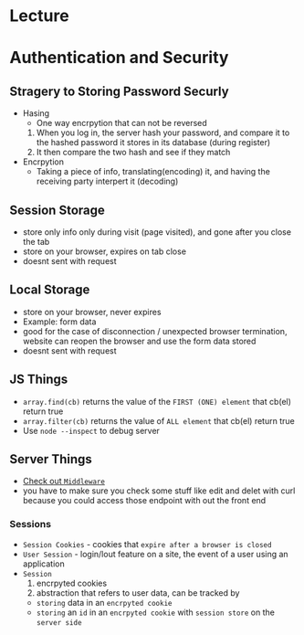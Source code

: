 # Lecture 

# Authentication and Security

## Stragery to Storing Password Securly 
* Hasing
  * One way encrpytion that can not be reversed
  1) When you log in, the server hash your password, and compare it to the hashed password it stores in its database (during register)
  2) It then compare the two hash and see if they match
* Encrpytion
  * Taking a piece of info, translating(encoding) it, and having the receiving party interpert it (decoding)


## Session Storage
* store only info only during visit (page visited), and gone after you close the tab
* store on your browser, expires on tab close
* doesnt sent with request

## Local Storage
* store on your browser, never expires
* Example: form data
* good for the case of disconnection / unexpected browser termination, website can reopen the browser and use the form data stored
* doesnt sent with request



## JS Things
* `array.find(cb)` returns the value of the `FIRST (ONE) element` that cb(el) return true
* `array.filter(cb)` returns the value of `ALL element` that cb(el) return true
* Use `node --inspect` to debug server

## Server Things
* [Check out `Middleware`](https://github.com/fzero/lhl-lectures/blob/master/w2d4-user-auth/code-nobcrypt/server.js#L44)
* you have to make sure you check some stuff like edit and delet with curl because you could access those endpoint with out the front end

### Sessions
* `Session Cookies` - cookies that `expire after a browser is closed`
* `User Session` - login/lout feature on a site, the event of a user using an application
* `Session` 
  1) encrpyted cookies
  2) abstraction that refers to user data, can be tracked by
    * `storing` data in an `encrpyted cookie`
    * `storing` an `id` in an `encrpyted cookie` with `session store` on the `server side`
